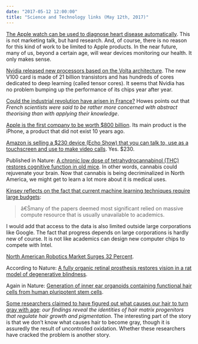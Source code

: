```yaml
---
date: "2017-05-12 12:00:00"
title: "Science and Technology links (May 12th, 2017)"
---
```




[The Apple watch can be used to diagnose heart disease automatically](http://www.macworld.com/article/3196132/ios/research-shows-the-apple-watch-can-detect-an-early-sign-of-heart-disease.html). This is not marketing talk, but hard research. And, of course, there is no reason for this kind of work to be limited to Apple products. In the near future, many of us, beyond a certain age, will wear devices monitoring our health. It only makes sense.

[Nvidia released new processors based on the Volta architecture](http://techgage.com/article/gtc-2017-nvidia-announces-volta-holodeck-iray-ai-isaac-robots-lots-of-deep-learning/). The new V100 card is made of 21 billion transistors and has hundreds of cores dedicated to deep learning (called tensor cores). It seems that Nvidia has no problem bumping up the performance of its chips year after year.

[Could the industrial revolution have arisen in France?](https://medium.com/@antonhowes/if-not-britain-where-the-case-for-a-french-industrial-revolution-608547f6e9cd) Howes points out that <em>French scientists were said to be rather more concerned with abstract theorising than with applying their knowledge</em>.

[Apple is the first company to be worth $800 billion](https://www.bloomberg.com/news/articles/2017-05-09/apple-becomes-first-u-s-company-to-cross-800-billion-valuation). Its main product is the iPhone, a product that did not exist 10 years ago.

[Amazon is selling a $230 device (Echo Show) that you can talk to, use as a touchscreen and use to make video calls](https://techcrunch.com/2017/05/09/amazon-unveils-the-230-echo-show-with-a-screen-for-calls-shipping-june-28/). Yes. $230.

Published in Nature: [A chronic low dose of tetrahydrocannabinol (THC) restores cognitive function in old mice](https://www.nature.com/nm/journal/vaop/ncurrent/full/nm.4311.html). In other words, cannabis could rejuvenate your brain. Now that cannabis is being decriminalized in North America, we might get to learn a lot more about it is medical uses. 

[Kinsey reflects on the fact that current machine learning techniques require large budgets](https://medium.com/@libbykinsey/iclr2017-deep-thought-vs-exaflops-9f653354737b):

> â€Šmany of the papers deemed most significant relied on massive compute resource that is usually unavailable to academics. 


I would add that access to the data is also limited outside large corporations like Google. The fact that progress depends on large corporations is hardly new of course. It is not like academics can design new computer chips to compete with Intel.

[North American Robotics Market Surges 32 Percent](http://www.qualitymag.com/articles/94005-north-american-robotics-market-surges-32-percent-in-unit-volume).

According to Nature: [A fully organic retinal prosthesis restores vision in a rat model of degenerative blindness](http://www.nature.com/nmat/journal/vaop/ncurrent/full/nmat4874.html).

Again in Nature: [Generation of inner ear organoids containing functional hair cells from human pluripotent stem cells](http://www.nature.com/nbt/journal/vaop/ncurrent/full/nbt.3840.html).

[Some researchers claimed to have figured out what causes our hair to turn gray with age](http://genesdev.cshlp.org/content/early/2017/05/02/gad.298703.117.short): <em>our findings reveal the identities of hair matrix progenitors that regulate hair growth and pigmentation</em>. The interesting part of the story is that we don&rsquo;t know what causes hair to become gray, though it is assuredly the result of uncontrolled oxidation. Whether these researchers have cracked the problem is another story.

